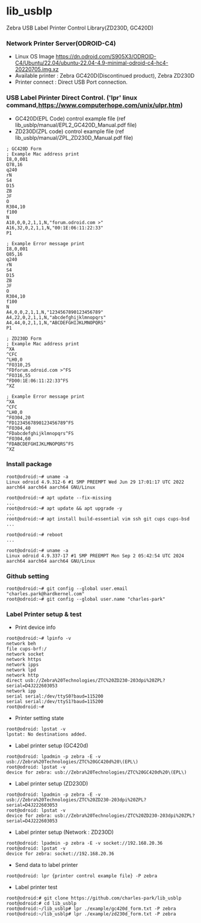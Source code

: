 # lib_usblp
Zebra USB Label Printer Control Library(ZD230D, GC420D)

### Network Printer Server(ODROID-C4)
* Linux OS Image https://dn.odroid.com/S905X3/ODROID-C4/Ubuntu/22.04/ubuntu-22.04-4.9-minimal-odroid-c4-hc4-20220705.img.xz
* Available printer : Zebra GC420D(Discontinued product), Zebra ZD230D
* Printer connect : Direct USB Port connection.

### USB Label Pirinter Direct Control. ('lpr' linux command,https://www.computerhope.com/unix/ulpr.htm)
* GC420D(EPL Code) control example file (ref lib_usblp/manual/EPL2_GC420D_Manual.pdf file)
* ZD230D(ZPL code) control example file (ref lib_usblp/manual/ZPL_ZD230D_Manual.pdf file)
```
; GC420D Form
; Example Mac address print
I8,0,001
Q78,16
q240
rN
S4
D15
ZB
JF
O
R304,10
f100
N
A10,0,0,2,1,1,N,"forum.odroid.com >"
A16,32,0,2,1,1,N,"00:1E:06:11:22:33"
P1

; Example Error message print
I8,0,001
Q85,16
q240
rN
S4
D15
ZB
JF
O
R304,10
f100
N
A4,0,0,2,1,1,N,"1234567890123456789"
A4,22,0,2,1,1,N,"abcdefghijklmnopqrs"
A4,44,0,2,1,1,N,"ABCDEFGHIJKLMNOPQRS"
P1
```
```
; ZD230D Form
; Example Mac address print
^XA
^CFC
^LH0,0
^FO310,25
^FDforum.odroid.com >^FS
^FO316,55
^FD00:1E:06:11:22:33^FS
^XZ

; Example Error message print
^XA
^CFC
^LH0,0
^FO304,20
^FD1234567890123456789^FS
^FO304,40
^FDabcdefghijklmnopqrs^FS
^FO304,60
^FDABCDEFGHIJKLMNOPQRS^FS
^XZ
```

### Install package
```
root@odroid:~# uname -a
Linux odroid 4.9.312-6 #1 SMP PREEMPT Wed Jun 29 17:01:17 UTC 2022 aarch64 aarch64 aarch64 GNU/Linux

root@odroid:~# apt update --fix-missing
...
root@odroid:~# apt update && apt upgrade -y
...
root@odroid:~# apt install build-essential vim ssh git cups cups-bsd
...

root@odroid:~# reboot
...

root@odroid:~# uname -a
Linux odroid 4.9.337-17 #1 SMP PREEMPT Mon Sep 2 05:42:54 UTC 2024 aarch64 aarch64 aarch64 GNU/Linux

```

### Github setting
```
root@odroid:~# git config --global user.email "charles.park@hardkernel.com"
root@odroid:~# git config --global user.name "charles-park"
```

### Label Printer setup & test
* Print device info
```
root@odroid:~# lpinfo -v
network beh
file cups-brf:/
network socket
network https
network ipps
network lpd
network http
direct usb://Zebra%20Technologies/ZTC%20ZD230-203dpi%20ZPL?serial=D4J222603053
network ipp
serial serial:/dev/ttyS0?baud=115200
serial serial:/dev/ttyS1?baud=115200
root@odroid:~# 
```

* Printer setting state
```
root@odroid: lpstat -v
lpstat: No destinations added.
```

* Label printer setup (GC420d)
```
root@odroid: lpadmin -p zebra -E -v usb://Zebra%20Technologies/ZTC%20GC420d%20\(EPL\)
root@odroid: lpstat -v
device for zebra: usb://Zebra%20Technologies/ZTC%20GC420d%20\(EPL\)
```
* Label printer setup (ZD230D)
```
root@odroid: lpadmin -p zebra -E -v usb://Zebra%20Technologies/ZTC%20ZD230-203dpi%20ZPL?serial=D4J222603053
root@odroid: lpstat -v
device for zebra: usb://Zebra%20Technologies/ZTC%20ZD230-203dpi%20ZPL?serial=D4J222603053
```

* Label printer setup (Network : ZD230D)
```
root@odroid: lpadmin -p zebra -E -v socket://192.168.20.36
root@odroid: lpstat -v
device for zebra: socket://192.168.20.36
```

* Send data to label printer
```
root@odroid: lpr {printer control example file} -P zebra
```

* Label printer test
```
root@odroid:# git clone https://github.com/charles-park/lib_usblp
root@odroid:# cd lib_usblp
root@odroid:~/lib_usblp# lpr ./example/gc420d_form.txt -P zebra
root@odroid:~/lib_usblp# lpr ./example/zd230d_form.txt -P zebra
```

